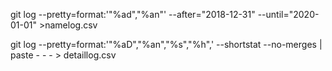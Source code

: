 git log --pretty=format:'"%ad","%an"' --after="2018-12-31" --until="2020-01-01" >namelog.csv


git log --pretty=format:'"%aD","%an","%s","%h",' --shortstat --no-merges | paste - - - > detaillog.csv
